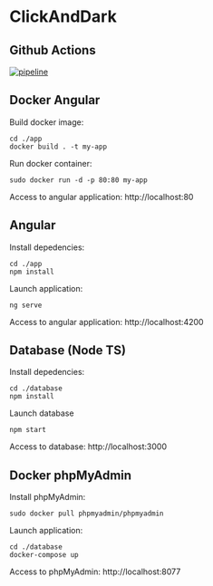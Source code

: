 # ClickAndDark

## Github Actions
[![pipeline](https://github.com/xschahl/Epitech-JAM-19-05-23/actions/workflows/pipeline.yml/badge.svg?branch=main)](https://github.com/xschahl/Epitech-JAM-19-05-23/actions/workflows/pipeline.yml)

## Docker Angular

Build docker image:
```
cd ./app
docker build . -t my-app
```

Run docker container:
```
sudo docker run -d -p 80:80 my-app
```

Access to angular application:
http://localhost:80

## Angular

Install depedencies:
```
cd ./app
npm install
```

Launch application:
```
ng serve
```

Access to angular application:
http://localhost:4200

## Database (Node TS)

Install depedencies:
```
cd ./database
npm install
```

Launch database
```
npm start
```

Access to database:
http://localhost:3000

## Docker phpMyAdmin

Install phpMyAdmin:
```
sudo docker pull phpmyadmin/phpmyadmin
```

Launch application:
```
cd ./database
docker-compose up
```

Access to phpMyAdmin:
http://localhost:8077
